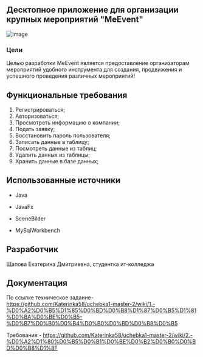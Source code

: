 ##  Десктопное приложение для организации крупных мероприятий "MeEvent"
![image](https://github.com/Katerinka58/uchebka1-master-2/assets/144324135/6d5cfb20-3c97-4362-b963-aa20f4358682)


### Цели

Целью разработки MeEvent является предоставление организаторам мероприятий удобного инструмента для создания, продвижения и успешного проведения различных мероприятий!

##  Функциональные требования
1.	Регистрироваться;
2.	Авторизоваться;
3.	Просмотреть информацию о компании;
4.	Подать заявку;
5.	Восстановить пароль пользователя;
6.	Записать данные в таблицу;
7.	Посмотреть данные из таблиц;
8.	Удалить данных из таблицы;
9.	Хранить данные в базе данных;

##  Использованные источники

- Java 

- JavaFx

- SceneBilder

- MySqlWorkbench


##  Разработчик

Щапова Екатерина Дмитриевна, студентка ит-колледжа 

##  Документация
По ссылке техническое задание- https://github.com/Katerinka58/uchebka1-master-2/wiki/1.-%D0%A2%D0%B5%D1%85%D0%BD%D0%B8%D1%87%D0%B5%D1%81%D0%BA%D0%BE%D0%B5-%D0%B7%D0%B0%D0%B4%D0%B0%D0%BD%D0%B8%D0%B5


Требования - https://github.com/Katerinka58/uchebka1-master-2/wiki/2.-%D0%A2%D1%80%D0%B5%D0%B1%D0%BE%D0%B2%D0%B0%D0%BD%D0%B8%D1%8F
